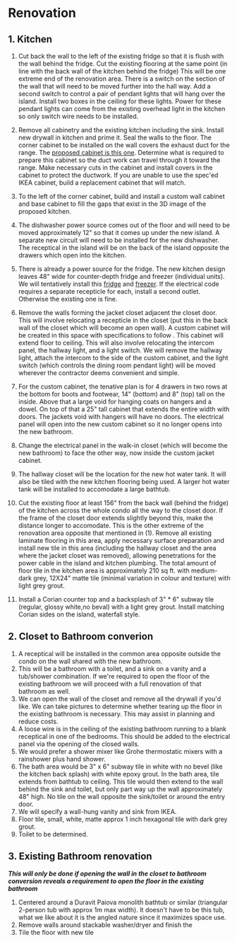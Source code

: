 # Renovation

## 1. Kitchen

1. Cut back the wall to the left of the existing fridge so that it is flush with the wall behind the fridge. Cut the existing flooring at the same point (in line with the back wall of the kitchen behind the fridge) This will be one extreme end of the renovation area. There is a switch on the section of the wall that will need to be moved further into the hall way. Add a second switch to control a pair of pendant lights that will hang over the island. Install two boxes in the ceiling for these lights. Power for these pendant lights can come from the existing overhead light in the kitchen so only switch wire needs to be installed.

2. Remove all cabinetry and the existing kitchen including the sink. Install new drywall in kitchen and prime it. Seal the walls to the floor. The corner cabinet to be installed on the wall covers the exhaust duct for the range. The [proposed cabinet is this one](https://www.ikea.com/ca/en/assembly_instructions/sektion-corner-wall-cabinet-frame-white__AA-2246250-2-2.pdf). Determine what is required to prepare this cabinet so the duct work can travel through it toward the range. Make necessary cuts in the cabinet and install covers in the cabinet to protect the ductwork. If you are unable to use the spec'ed IKEA cabinet, build a replacement cabinet that will match.

3. To the left of the corner cabinet, build and install a custom wall cabinet and base cabinet to fill the gaps that exist in the 3D image of the proposed kitchen.

4. The dishwasher power source comes out of the floor and will need to be moved approximately 12" so that it comes up under the new island. A separate new circuit will need to be installed for the new dishwasher. The receptical in the island will be on the back of the island opposite the drawers which open into the kitchen.

5. There is already a power source for the fridge. The new kitchen design leaves 48" wide for counter-depth fridge and freezer (individual units). We will tentatively install this [fridge](https://www.canadianappliance.ca/product/LG_LRONC1404V_Column_Refrigerators_LG_LRONC1404V.html) and [freezer](https://www.canadianappliance.ca/product/LG_LROFC1104V_Upright_Freezers_LG_LROFC1104V.html). If the electrical code requires a separate recepticle for each, install a second outlet. Otherwise the existing one is fine.

6. Remove the walls forming the jacket closet adjacent the closet door. This will involve relocating a recepticle in the closet (put this in the back wall of the closet which will become an open wall). A custom cabinet will be created in this space with specifications to follow <TBD>. This cabinet will extend floor to ceiling. This will also involve relocating the intercom panel, the hallway light, and a light switch. We will remove the hallway light, attach the intercom to the side of the custom cabinet, and the light switch (which controls the dining room pendant light) will be moved wherever the contractor deems convenient and simple.

7. For the custom cabinet, the tenative plan is for 4 drawers in two rows at the bottom for boots and footwear, 14" (bottom) and 8" (top) tall on the inside. Above that a large void for hanging coats on hangers and a dowel. On top of that a 25" tall cabinet that extends the entire width with doors. The jackets void with hangers will have no doors. The electrical panel will open into the new custom cabinet so it no longer opens into the new bathroom.

8. Change the electrical panel in the walk-in closet (which will become the new bathroom) to face the other way, now inside the custom jacket cabinet.

9. The hallway closet will be the location for the new hot water tank. It will also be tiled with the new kitchen flooring being used. A larger hot water tank will be installed to accomodate a large bathtub.

10. Cut the existing floor at least 156" from the back wall (behind the fridge) of the kitchen across the whole condo all the way to the closet door. If the frame of the closet door extends slightly beyond this, make the distance longer to accomodate. This is the other extreme of the renovation area opposite that mentioned in (1). Remove all existing laminate flooring in this area, apply necessary surface preparation and install new tile in this area (including the hallway closet and the area where the jacket closet was removed), allowing penetrations for the power cable in the island and kitchen plumbing. The total amount of floor tile in the kitchen area is approximately 210 sq ft. with medium-dark grey, 12X24" matte tile (minimal variation in colour and texture) with light grey grout. 

11. Install a Corian counter top and a backsplash of 3" * 6" subway tile (regular, glossy white,no beval) with a light grey grout. Install matching Corian sides on the island, waterfall style.

## 2. Closet to Bathroom converion

1. A receptical will be installed in the common area opposite outside the condo on the wall shared with the new bathroom.
2. This will be a bathroom with a toilet, and a sink on a vanity and a tub/shower combination. If we're required to open the floor of the existing bathroom we will proceed with a full renovation of that bathroom as well.
3. We can open the wall of the closet and remove all the drywall if you'd like. We can take pictures to determine whether tearing up the floor in the existing bathroom is necessary. This may assist in planning and reduce costs.
4. A loose wire is in the ceiling of the existing bathroom running to a blank receptical in one of the bedrooms. This should be added to the electrical panel via the opening of the closed walls.
5. We would prefer a shower mixer like Grohe thermostatic mixers with a rainshower plus hand shower.
6. The bath area would be 3" x 6" subway tile in white with no bevel (like the kitchen back splash) with white epoxy grout. In the bath area, tile extends from bathtub to ceiling. This tile would then extend to the wall behind the sink and toilet, but only part way up the wall approximately 48" high. No tile on the wall opposite the sink/toilet or around the entry door.
7. We will specify a wall-hung vanity and sink from IKEA.
8. Floor tile, small, white, matte approx 1 inch hexagonal tile with dark grey grout.
9. Toilet to be determined.

## 3. Existing Bathroom renovation

***This will only be done if opening the wall in the closet to bathroom conversion reveals a requirement to open the floor in the existing bathroom***

1. Centered around a Duravit Paiova monolith bathtub or similar (triangular 2-person tub with approx 1m max width). It doesn't have to be this tub, what we like about it is the angled nature since it maximizes space use.
2. Remove walls around stackable washer/dryer and finish the 
3. Tile the floor with new tile

